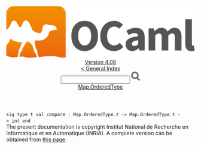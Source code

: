 <!-- ((! set title API !)) ((! set documentation !)) ((! set api !)) ((! set nobreadcrumb !)) -->
<div class="api"><header><nav class="toc brand"><a class="brand" href="https://ocaml.org/"><img src="colour-logo-gray.svg" class="svg" alt="OCaml"></a></nav><nav class="toc"><div class="toc_version"><a href="/docs" id="version-select">Version 4.08</a></div><a href="index.html">&lt; General Index</a><div class="api_search"><input type="text" name="apisearch" id="api_search" oninput="mySearch(false);" onkeypress="this.oninput();" onclick="this.oninput();" onpaste="this.oninput();">
<img src="search_icon.svg" alt="Search" class="svg" onclick="mySearch(false)"></div>
<div id="search_results"></div><div class="toc_title"><a href="Map.OrderedType.html">Map.OrderedType</a></div><ul></ul></nav></header>
<code class="code"><span class="keyword">sig</span>&nbsp;<span class="keyword">type</span>&nbsp;t&nbsp;<span class="keyword">val</span>&nbsp;compare&nbsp;:&nbsp;<span class="constructor">Map</span>.<span class="constructor">OrderedType</span>.t&nbsp;<span class="keywordsign">-&gt;</span>&nbsp;<span class="constructor">Map</span>.<span class="constructor">OrderedType</span>.t&nbsp;<span class="keywordsign">-&gt;</span>&nbsp;int&nbsp;<span class="keyword">end</span></code>
<div class="copyright">The present documentation is copyright Institut National de Recherche en Informatique et en Automatique (INRIA). A complete version can be obtained from <a href="http://caml.inria.fr/pub/docs/manual-ocaml/">this page</a>.</div></div>